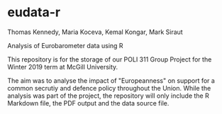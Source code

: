 # eudata-r
Thomas Kennedy, Maria Koceva, Kemal Kongar, Mark Siraut

Analysis of Eurobarometer data using R

This repository is for the storage of our POLI 311 Group Project for the Winter 2019 term at McGill University.

The aim was to analyse the impact of "Europeanness" on support for a common secrutiy and defence policy throughout the Union. While the analysis was part of the project, the repository will only include the R Markdown file, the PDF output and the data source file. 
